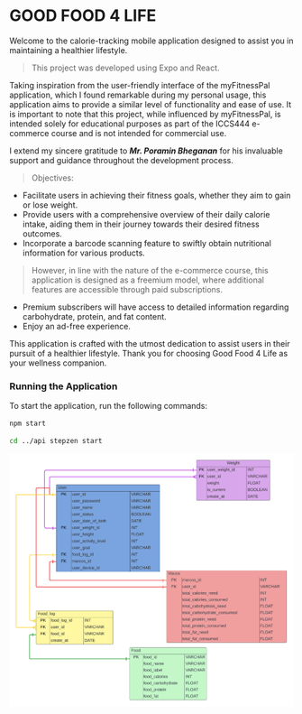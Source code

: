 # GOOD FOOD 4 LIFE
Welcome to the calorie-tracking mobile application designed to assist you in maintaining a healthier lifestyle.

>This project was developed using Expo and React. 

Taking inspiration from the user-friendly interface of the myFitnessPal application, which I found remarkable during my personal usage, this application aims to provide a similar level of functionality and ease of use. It is important to note that this project, while influenced by myFitnessPal, is intended solely for educational purposes as part of the ICCS444 e-commerce course and is not intended for commercial use.

I extend my sincere gratitude to ***Mr. Poramin Bheganan*** for his invaluable support and guidance throughout the development process.

> Objectives:
- Facilitate users in achieving their fitness goals, whether they aim to gain or lose weight.
- Provide users with a comprehensive overview of their daily calorie intake, aiding them in their journey towards their desired fitness outcomes.
- Incorporate a barcode scanning feature to swiftly obtain nutritional information for various products.

> However, in line with the nature of the e-commerce course, this application is designed as a freemium model, where additional features are accessible through paid subscriptions.
- Premium subscribers will have access to detailed information regarding carbohydrate, protein, and fat content.
- Enjoy an ad-free experience.


This application is crafted with the utmost dedication to assist users in their pursuit of a healthier lifestyle. Thank you for choosing Good Food 4 Life as your wellness companion.



### Running the Application

To start the application, run the following commands:

```bash
npm start
```
```bash
cd ../api stepzen start
```

![ER Diagram](database/ER-Diagram.png)